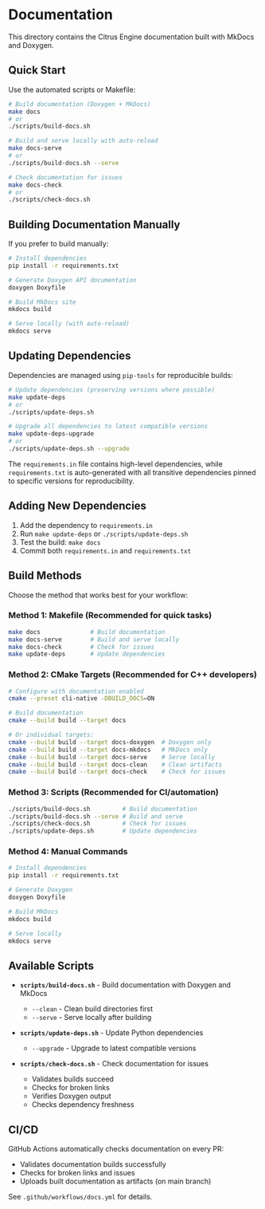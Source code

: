 # Documentation

This directory contains the Citrus Engine documentation built with MkDocs and Doxygen.

## Quick Start

Use the automated scripts or Makefile:

```bash
# Build documentation (Doxygen + MkDocs)
make docs
# or
./scripts/build-docs.sh

# Build and serve locally with auto-reload
make docs-serve
# or
./scripts/build-docs.sh --serve

# Check documentation for issues
make docs-check
# or
./scripts/check-docs.sh
```

## Building Documentation Manually

If you prefer to build manually:

```bash
# Install dependencies
pip install -r requirements.txt

# Generate Doxygen API documentation
doxygen Doxyfile

# Build MkDocs site
mkdocs build

# Serve locally (with auto-reload)
mkdocs serve
```

## Updating Dependencies

Dependencies are managed using `pip-tools` for reproducible builds:

```bash
# Update dependencies (preserving versions where possible)
make update-deps
# or
./scripts/update-deps.sh

# Upgrade all dependencies to latest compatible versions
make update-deps-upgrade
# or
./scripts/update-deps.sh --upgrade
```

The `requirements.in` file contains high-level dependencies, while `requirements.txt` is auto-generated with all transitive dependencies pinned to specific versions for reproducibility.

## Adding New Dependencies

1. Add the dependency to `requirements.in`
2. Run `make update-deps` or `./scripts/update-deps.sh`
3. Test the build: `make docs`
4. Commit both `requirements.in` and `requirements.txt`

## Build Methods

Choose the method that works best for your workflow:

### Method 1: Makefile (Recommended for quick tasks)

```bash
make docs              # Build documentation
make docs-serve        # Build and serve locally
make docs-check        # Check for issues
make update-deps       # Update dependencies
```

### Method 2: CMake Targets (Recommended for C++ developers)

```bash
# Configure with documentation enabled
cmake --preset cli-native -DBUILD_DOCS=ON

# Build documentation
cmake --build build --target docs

# Or individual targets:
cmake --build build --target docs-doxygen  # Doxygen only
cmake --build build --target docs-mkdocs   # MkDocs only
cmake --build build --target docs-serve    # Serve locally
cmake --build build --target docs-clean    # Clean artifacts
cmake --build build --target docs-check    # Check for issues
```

### Method 3: Scripts (Recommended for CI/automation)

```bash
./scripts/build-docs.sh         # Build documentation
./scripts/build-docs.sh --serve # Build and serve
./scripts/check-docs.sh         # Check for issues
./scripts/update-deps.sh        # Update dependencies
```

### Method 4: Manual Commands

```bash
# Install dependencies
pip install -r requirements.txt

# Generate Doxygen
doxygen Doxyfile

# Build MkDocs
mkdocs build

# Serve locally
mkdocs serve
```

## Available Scripts

- **`scripts/build-docs.sh`** - Build documentation with Doxygen and MkDocs
  - `--clean` - Clean build directories first
  - `--serve` - Serve locally after building
  
- **`scripts/update-deps.sh`** - Update Python dependencies
  - `--upgrade` - Upgrade to latest compatible versions
  
- **`scripts/check-docs.sh`** - Check documentation for issues
  - Validates builds succeed
  - Checks for broken links
  - Verifies Doxygen output
  - Checks dependency freshness

## CI/CD

GitHub Actions automatically checks documentation on every PR:
- Validates documentation builds successfully
- Checks for broken links and issues
- Uploads built documentation as artifacts (on main branch)

See `.github/workflows/docs.yml` for details.
